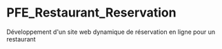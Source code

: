 # PFE_Restaurant_Reservation
Développement d'un site web dynamique de réservation en ligne pour un restaurant
